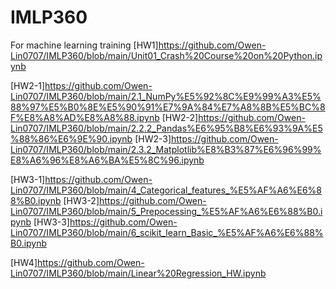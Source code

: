 # IMLP360
For machine learning training
[HW1]https://github.com/Owen-Lin0707/IMLP360/blob/main/Unit01_Crash%20Course%20on%20Python.ipynb

[HW2-1]https://github.com/Owen-Lin0707/IMLP360/blob/main/2.1_NumPy%E5%92%8C%E9%99%A3%E5%88%97%E5%B0%8E%E5%90%91%E7%9A%84%E7%A8%8B%E5%BC%8F%E8%A8%AD%E8%A8%88.ipynb
[HW2-2]https://github.com/Owen-Lin0707/IMLP360/blob/main/2.2.2_Pandas%E6%95%B8%E6%93%9A%E5%88%86%E6%9E%90.ipynb
[HW2-3]https://github.com/Owen-Lin0707/IMLP360/blob/main/2.3.2_Matplotlib%E8%B3%87%E6%96%99%E8%A6%96%E8%A6%BA%E5%8C%96.ipynb

[HW3-1]https://github.com/Owen-Lin0707/IMLP360/blob/main/4_Categorical_features_%E5%AF%A6%E6%88%B0.ipynb
[HW3-2]https://github.com/Owen-Lin0707/IMLP360/blob/main/5_Prepocessing_%E5%AF%A6%E6%88%B0.ipynb
[HW3-3]https://github.com/Owen-Lin0707/IMLP360/blob/main/6_scikit_learn_Basic_%E5%AF%A6%E6%88%B0.ipynb

[HW4]https://github.com/Owen-Lin0707/IMLP360/blob/main/Linear%20Regression_HW.ipynb